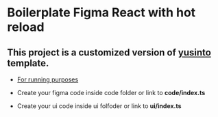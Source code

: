 # Boilerplate Figma React with hot reload

## This project is a customized version of [yusinto](https://github.com/yusinto/react-graphql-figma-plugin) template.

- [For running purposes](https://www.reactjunkie.com/react-graphql-figma-plugin)

- Create your figma code inside code folder or link to **code/index.ts**

- Create your ui code inside ui folfoder or link to **ui/index.ts**
